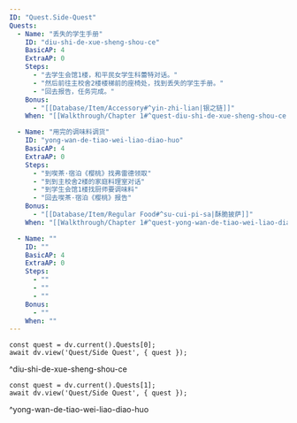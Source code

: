 ```yaml
---
ID: "Quest.Side-Quest"
Quests:
  - Name: "丢失的学生手册"
    ID: "diu-shi-de-xue-sheng-shou-ce"
    BasicAP: 4
    ExtraAP: 0
    Steps:
      - "去学生会馆1楼，和平民女学生科蕾特对话。"
      - "然后前往主校舍2楼楼梯前的座椅处，找到丢失的学生手册。"
      - "回去报告，任务完成。"
    Bonus:
      - "[[Database/Item/Accessory#^yin-zhi-lian|银之链]]"
    When: "[[Walkthrough/Chapter 1#^quest-diu-shi-de-xue-sheng-shou-ce|第一章 4/18]]"

  - Name: "用完的调味料调货"
    ID: "yong-wan-de-tiao-wei-liao-diao-huo"
    BasicAP: 4
    ExtraAP: 0
    Steps:
      - "到喫茶·宿泊《樱桃》找弗雷德领取"
      - "到到主校舍2楼的家庭料理室对话"
      - "到学生会馆1楼找厨师要调味料"
      - "回去喫茶·宿泊《樱桃》报告"
    Bonus:
      - "[[Database/Item/Regular Food#^su-cui-pi-sa|酥脆披萨]]"
    When: "[[Walkthrough/Chapter 1#^quest-yong-wan-de-tiao-wei-liao-diao-huo|第一章 4/18晚]]"

  - Name: ""
    ID: ""
    BasicAP: 4
    ExtraAP: 0
    Steps:
      - ""
      - ""
      - ""
    Bonus:
      - ""
    When: ""
---
```

```dataviewjs
const quest = dv.current().Quests[0];
await dv.view('Quest/Side Quest', { quest });
```
^diu-shi-de-xue-sheng-shou-ce

```dataviewjs
const quest = dv.current().Quests[1];
await dv.view('Quest/Side Quest', { quest });
```
^yong-wan-de-tiao-wei-liao-diao-huo